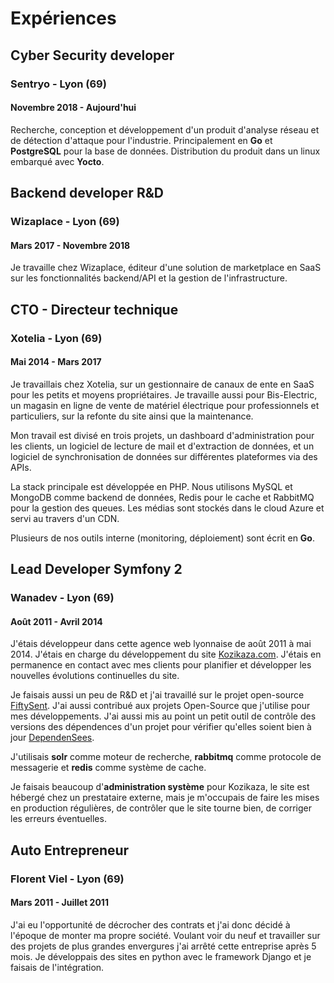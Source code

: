 # Expériences

## Cyber Security developer

### Sentryo - Lyon (69)

#### Novembre 2018 - Aujourd'hui

Recherche, conception et développement d'un produit d'analyse réseau et de détection d'attaque pour l'industrie. Principalement en **Go** et **PostgreSQL** pour la base de données. Distribution du produit dans un linux embarqué avec **Yocto**.

## Backend developer R&D

### Wizaplace - Lyon (69)

#### Mars 2017 - Novembre 2018

Je travaille chez Wizaplace, éditeur d'une solution de marketplace en SaaS sur les fonctionnalités backend/API et la gestion de l'infrastructure.

## CTO - Directeur technique

### Xotelia - Lyon (69)

#### Mai 2014 - Mars 2017

Je travaillais chez Xotelia, sur un gestionnaire de canaux de ente en SaaS pour les petits et moyens propriétaires. Je travaille aussi pour Bis-Electric, un magasin en ligne de vente de matériel électrique pour professionnels et particuliers, sur la refonte du site ainsi que la maintenance.

Mon travail est divisé en trois projets, un dashboard d'administration pour les clients, un logiciel de lecture de mail et d'extraction de données, et un logiciel de synchronisation de données sur différentes plateformes via des APIs.

La stack principale est développée en PHP. Nous utilisons MySQL et MongoDB comme backend de données, Redis pour le cache et RabbitMQ pour la gestion des queues. Les médias sont stockés dans le cloud Azure et servi au travers d'un CDN.

Plusieurs de nos outils interne (monitoring, déploiement) sont écrit en **Go**.

## Lead Developer Symfony 2

### Wanadev - Lyon (69)

#### Août 2011 - Avril 2014

J'étais développeur dans cette agence web lyonnaise de août 2011 à mai 2014. J'étais en charge du développement du site [Kozikaza.com](http://www.kozikaza.com). J'étais en permanence en contact avec mes clients pour planifier et développer les nouvelles évolutions continuelles du site.

Je faisais aussi un peu de R&amp;D et j'ai travaillé sur le projet open-source [FiftySent](http://wanadev.github.com/fiftysent/). J'ai aussi contribué aux projets Open-Source que j'utilise pour mes développements. J'ai aussi mis au point un petit outil de contrôle des versions des dépendences d'un projet pour vérifier qu'elles soient bien à jour [DependenSees](https://github.com/luxifer/dependensees).

J'utilisais **solr** comme moteur de recherche, **rabbitmq** comme protocole de messagerie et **redis** comme système de cache.

Je faisais beaucoup d'**administration système** pour Kozikaza, le site est hébergé chez un prestataire externe, mais je m'occupais de faire les mises en production régulières, de contrôler que le site tourne bien, de corriger les erreurs éventuelles.

## Auto Entrepreneur

### Florent Viel - Lyon (69)

#### Mars 2011 - Juillet 2011

J'ai eu l'opportunité de décrocher des contrats et j'ai donc décidé à l'époque de monter ma propre société. Voulant voir du neuf et travailler sur des projets de plus grandes envergures j'ai arrêté cette entreprise après 5 mois. Je développais des sites en python avec le framework Django et je faisais de l'intégration.
